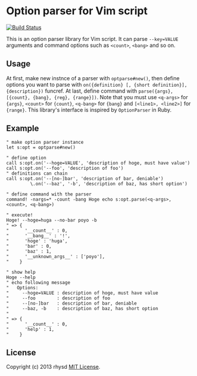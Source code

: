 Option parser for Vim script
============================

[![Build Status](https://travis-ci.org/rhysd/vim-optparse.png?branch=master)](https://travis-ci.org/rhysd/vim-optparse)

This is an option parser library for Vim script. It can parse `--key=VALUE` arguments and command options such as `<count>`, `<bang>` and so on.

## Usage

At first, make new instnce of a parser with `optparse#new()`, then define options you want to parse with `on({definition} [, {short definition}], {description})` funcref.  At last, define command with `parse({args}, [{count}, {bang}, {reg}, {range}])`.  Note that you must use `<q-args>` for `{args}`, `<count>` for `{count}`, `<q-bang>` for `{bang}` and `[<line1>, <line2>]` for `{range}`.  This library's interface is inspired by `OptionParser` in Ruby.

## Example

```vim
" make option parser instance
let s:opt = optparse#new()

" define option
call s:opt.on('--hoge=VALUE', 'description of hoge, must have value')
call s:opt.on('--foo', 'description of foo')
" definitions can chain
call s:opt.on('--[no-]bar', 'description of bar, deniable')
         \.on('--baz', '-b', 'description of baz, has short option')

" define command with the parser
command! -nargs=* -count -bang Hoge echo s:opt.parse(<q-args>, <count>, <q-bang>)

" execute!
Hoge! --hoge=huga --no-bar poyo -b
" => {
"      '__count__' : 0,
"      '__bang__' : '!',
"      'hoge' : 'huga',
"      'bar' : 0,
"      'baz' : 1,
"      '__unknown_args__' : ['poyo'],
"    }

" show help
Hoge --help
" echo following message
"   Options:
"     --hoge=VALUE : description of hoge, must have value
"     --foo        : description of foo
"     --[no-]bar   : description of bar, deniable
"     --baz, -b    : description of baz, has short option
"
" => {
"      '__count__' : 0,
"      'help' : 1,
"    }
```


## License

Copyright (c) 2013 rhysd [MIT License](http://opensource.org/licenses/MIT).
